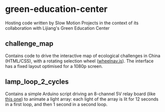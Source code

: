 # green-education-center
Hosting code written by Slow Motion Projects in the context of its collaboration with Lijiang's Green Education Center

## challenge_map
Contains code to drive the interactive map of ecological challenges in China (HTML/CSS), with a rotating selection wheel ([wheelnav.js](http://wheelnavjs.softwaretailoring.net/)). The interface has a fixed layout optimised for a 1080p screen. 

## lamp_loop_2_cycles
Contains a simple Arduino script driving an 8-channel 5V relay board (like [this one](https://www.amazon.com/JBtek-Channel-Relay-Arduino-Raspberry/dp/B00KTELP3I/)) to animate a light array: each light of the array is lit for 12 seconds in a first loop, and then 1 second in a second loop.
